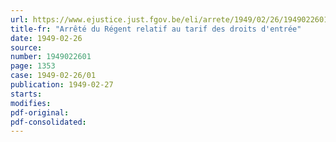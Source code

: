 ```yaml
---
url: https://www.ejustice.just.fgov.be/eli/arrete/1949/02/26/1949022601/justel
title-fr: "Arrêté du Régent relatif au tarif des droits d'entrée"
date: 1949-02-26
source:
number: 1949022601
page: 1353
case: 1949-02-26/01
publication: 1949-02-27
starts:
modifies:
pdf-original:
pdf-consolidated:
---
```


